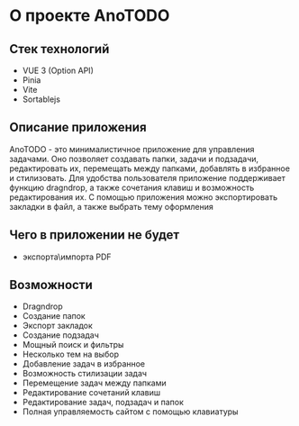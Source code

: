 # О проекте AnoTODO

## Стек технологий

- VUE 3 (Option API)
- Pinia
- Vite
- Sortablejs

## Описание приложения

AnoTODO - это минималистичное приложение для управления задачами. Оно позволяет создавать папки, задачи и подзадачи, редактировать их, перемещать между папками, добавлять в избранное и стилизовать. Для удобства пользователя приложение поддерживает функцию dragndrop, а также сочетания клавиш и возможность редактирования их. С помощью приложения можно экспортировать закладки в файл, а также выбрать тему оформления

## Чего в приложении не будет

- экспорта\импорта PDF

## Возможности

- Dragndrop
- Создание папок
- Экспорт закладок
- Создание подзадач
- Мощный поиск и фильтры
- Несколько тем на выбор
- Добавление задач в избранное
- Возможность стилизации задач
- Перемещение задач между папками
- Редактирование сочетаний клавиш
- Редактирование задач, подзадач и папок
- Полная управляемость сайтом с помощью клавиатуры
